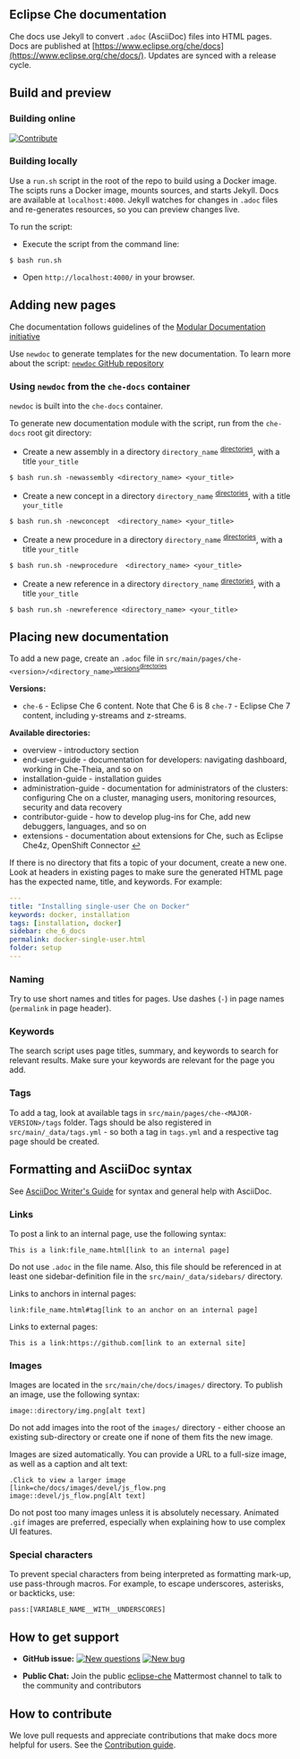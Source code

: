## Eclipse Che documentation

Che docs use Jekyll to convert `.adoc` (AsciiDoc) files into HTML pages. Docs are published at [https://www.eclipse.org/che/docs](https://www.eclipse.org/che/docs/). Updates are synced with a release cycle.

## Build and preview

### Building online
[![Contribute](https://che.openshift.io/factory/resources/factory-contribute.svg)](https://che.openshift.io/f?url=https://github.com/eclipse/che-docs)

### Building locally

Use a `run.sh` script in the root of the repo to build using a Docker image. The scipts runs a Docker image, mounts sources, and starts Jekyll. Docs are available at `localhost:4000`. Jekyll watches for changes in `.adoc` files and re-generates resources, so you can preview changes live.

To run the script:

* Execute the script from the command line:
```
$ bash run.sh    
```

* Open `http://localhost:4000/` in your browser.

## Adding new pages
Che documentation follows guidelines of the [Modular Documentation initiative](https://redhat-documentation.github.io/modular-docs/)

Use `newdoc` to generate templates for the new documentation.
To learn more about the script: [`newdoc` GitHub repository](https://github.com/redhat-documentation/tools/tree/master/newdoc)

### Using `newdoc` from the `che-docs` container
`newdoc` is built into the `che-docs` container.

To generate new documentation module with the script, run from the `che-docs` root git directory:

* Create a new assembly in a directory `directory_name` <sup id="a1">[directories](#f1)</sup>, with a title `your_title`

```
$ bash run.sh -newassembly <directory_name> <your_title>    
```

* Create a new concept in a directory `directory_name` <sup id="a1">[directories](#f1)</sup>, with a title `your_title` 
```
$ bash run.sh -newconcept  <directory_name> <your_title>       
```

* Create a new procedure in a directory `directory_name` <sup id="a1">[directories](#f1)</sup>, with a title `your_title`
```
$ bash run.sh -newprocedure  <directory_name> <your_title>     
```

* Create a new reference in a directory `directory_name` <sup id="a1">[directories](#f1)</sup>, with a title `your_title`
```
$ bash run.sh -newreference <directory_name> <your_title>
```

## Placing new documentation

To add a new page, create an `.adoc` file in `src/main/pages/che-<version>/<directory_name>`<sup id="a2">[versions](#f1)<sup id="a1">[directories](#f1) 

<b id="f2">Versions: </b>
* `che-6` - Eclipse Che 6 content. Note that Che 6 is 
8 `che-7` - Eclipse Che 7 content, including y-streams and z-streams.   

<b id="f1">Available directories: </b> 
* overview - introductory section
* end-user-guide - documentation for developers: navigating dashboard, working in Che-Theia, and so on 
* installation-guide - installation guides
* administration-guide - documentation for administrators of the clusters: configuring Che on a cluster, managing users, monitoring resources, security and data recovery 
* contributor-guide - how to develop plug-ins for Che, add new debuggers, languages, and so on
* extensions - documentation about extensions for Che, such as Eclipse Che4z, OpenShift Connector 
[↩](#a1)

If there is no directory that fits a topic of your document, create a new one. Look at headers in existing pages to make sure the generated HTML page has the expected name, title, and keywords. For example:

```yaml
---
title: "Installing single-user Che on Docker"
keywords: docker, installation
tags: [installation, docker]
sidebar: che_6_docs
permalink: docker-single-user.html
folder: setup
---
```

### Naming

Try to use short names and titles for pages. Use dashes (`-`) in page names (`permalink` in page header).

### Keywords

The search script uses page titles, summary, and keywords to search for relevant results. Make sure your keywords are relevant for the page you add.

### Tags

To add a tag, look at available tags in `src/main/pages/che-<MAJOR-VERSION>/tags` folder. Tags should be also registered in `src/main/_data/tags.yml` - so both a tag in `tags.yml` and a respective tag page should be created.

## Formatting and AsciiDoc syntax

See [AsciiDoc Writer's Guide](https://asciidoctor.org/docs/asciidoc-writers-guide/) for syntax and general help with AsciiDoc.

### Links

To post a link to an internal page, use the following syntax:

```
This is a link:file_name.html[link to an internal page]
```

Do not use `.adoc` in the file name. Also, this file should be referenced in at least one sidebar-definition file in the `src/main/_data/sidebars/` directory.

Links to anchors in internal pages:

```
link:file_name.html#tag[link to an anchor on an internal page]
```

Links to external pages:

```
This is a link:https://github.com[link to an external site]
```

### Images

Images are located in the `src/main/che/docs/images/` directory. To publish an image, use the following syntax:

```
image::directory/img.png[alt text]
```

Do not add images into the root of the `images/` directory - either choose an existing sub-directory or create one if none of them fits the new image.

Images are sized automatically. You can provide a URL to a full-size image, as well as a caption and alt text:

```
.Click to view a larger image
[link=che/docs/images/devel/js_flow.png
image::devel/js_flow.png[Alt text]
```

Do not post too many images unless it is absolutely necessary. Animated `.gif` images are preferred, especially when explaining how to use complex UI features.

### Special characters

To prevent special characters from being interpreted as formatting mark-up, use pass-through macros. For example, to escape underscores, asterisks, or backticks, use:

```
pass:[VARIABLE_NAME__WITH__UNDERSCORES]
```

## How to get support

* **GitHub issue:** [![New questions](https://img.shields.io/badge/New-question-blue.svg?style=flat-curved)](https://github.com/eclipse/che/issues/new?labels=area/doc,kind/question)
[![New bug](https://img.shields.io/badge/New-bug-red.svg?style=flat-curved)](https://github.com/eclipse/che/issues/new?labels=area/doc,kind/bug)

* **Public Chat:** Join the public [eclipse-che](https://mattermost.eclipse.org/eclipse/channels/eclipse-che) Mattermost channel to talk to the community and contributors

## How to contribute

We love pull requests and appreciate contributions that make docs more helpful for users. See the [Contribution guide](https://github.com/eclipse/che#contributing).

